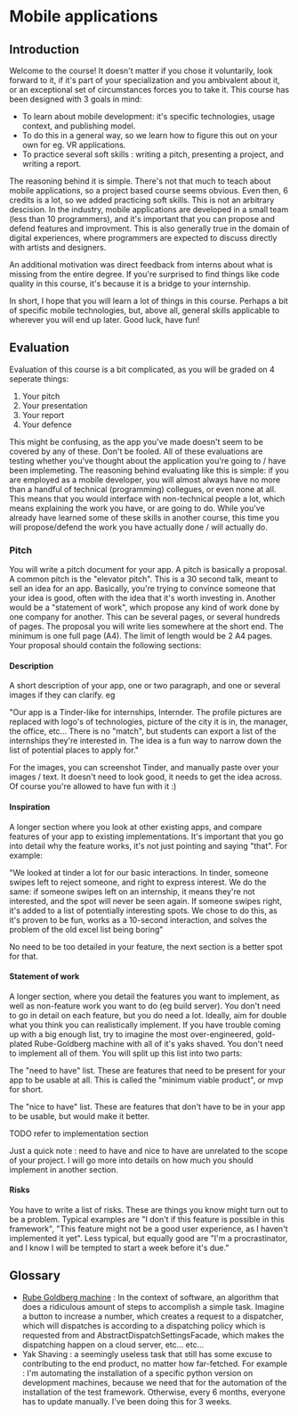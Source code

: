 # Mobile applications

## Introduction

Welcome to the course! It doesn't matter if you chose it voluntarily, look forward to it, if it's part of your specialization and you ambivalent about it, or an exceptional set of circumstances forces you to take it. This course has been designed with 3 goals in mind:

* To learn about mobile development: it's specific technologies, usage context, and publishing model.
* To do this in a general way, so we learn how to figure this out on your own for eg. VR applications.
* To practice several soft skills : writing a pitch, presenting a project, and writing a report.

The reasoning behind it is simple. There's not that much to teach about mobile applications, so a project based course seems obvious. Even then, 6 credits is a lot, so we added practicing soft skills. This is not an arbitrary descision. In the industry, mobile applications are developed in a small team (less than 10 programmers), and it's important that you can propose and defend features and improvment. This is also generally true in the domain of digital experiences, where programmers are expected to discuss directly with artists and designers.

An additional motivation was direct feedback from interns about what is missing from the entire degree. If you're surprised to find things like code quality in this course, it's because it is a bridge to your internship.

In short, I hope that you will learn a lot of things in this course. Perhaps a bit of specific mobile technologies, but, above all, general skills applicable to wherever you will end up later. Good luck, have fun!

## Evaluation

Evaluation of this course is a bit complicated, as you will be graded on 4 seperate things:

1. Your pitch
2. Your presentation
3. Your report 
4. Your defence

This might be confusing, as the app you've made doesn't seem to be covered by any of these. Don't be fooled. All of these evaluations are testing whether you've thought about the application you're going to / have been implemeting. The reasoning behind evaluating like this is simple: if you are employed as a mobile developer, you will almost always have no more than a handful of technical (programming) collegues, or even none at all. This means that you would interface with non-technical people a lot, which means explaining the work you have, or are going to do. While you've already have learned some of these skills in another course, this time you will propose/defend the work you have actually done / will actually do. 

### Pitch

You will write a pitch document for your app. A pitch is basically a proposal. A common pitch is the "elevator pitch". This is a 30 second talk, meant to sell an idea for an app. Basically, you're trying to convince someone that your idea is good, often with the idea that it's worth investing in. Another would be a "statement of work", which propose any kind of work done by one company for another. This can be several pages, or several hundreds of pages.
The proposal you will write lies somewhere at the short end. The minimum is one full page (A4). The limit of length would be 2 A4 pages. Your proposal should contain the following sections:

#### Description

A short description of your app, one or two paragraph, and one or several images if they can clarify. eg

"Our app is a Tinder-like for internships, Internder. The profile pictures are replaced with logo's of technologies, picture of the city it is in, the manager, the office, etc... There is no "match", but students can export a list of the internships they're interested in. The idea is a fun way to narrow down the list of potential places to apply for."

For the images, you can screenshot Tinder, and manually paste over your images / text. It doesn't need to look good, it needs to get the idea across. Of course you're allowed to have fun with it :)

#### Inspiration

A longer section where you look at other existing apps, and compare features of your app to existing implementations. It's important that you go into detail why the feature works, it's not just pointing and saying "that". For example:

"We looked at tinder a lot for our basic interactions. In tinder, someone swipes left to reject someone, and right to express interest. We do the same: if someone swipes left on an internship, it means they're not interested, and the spot will never be seen again. If someone swipes right, it's added to a list of potentially interesting spots. We chose to do this, as it's proven to be fun, works as a 10-second interaction, and solves the problem of the old excel list being boring"

No need to be too detailed in your feature, the next section is a better spot for that.

#### Statement of work 

A longer section, where you detail the features you want to implement, as well as non-feature work you want to do (eg build server). You don't need to go in detail on each feature, but you do need a lot. Ideally, aim for double what you think you can realistically implement. If you have trouble coming up with a big enough list, try to imagine the most over-engineered, gold-plated Rube-Goldberg machine with all of it's yaks shaved. You don't need to implement all of them. You will split up this list into two parts:

The "need to have" list. These are features that need to be present for your app to be usable at all. This is called the "minimum viable product", or mvp for short.

The "nice to have" list. These are features that don't have to be in your app to be usable, but would make it better.

TODO refer to implementation section

Just a quick note : need to have and nice to have are unrelated to the scope of your project. I will go more into details on how much you should implement in another section.

#### Risks

You have to write a list of risks. These are things you know might turn out to be a problem. Typical examples are "I don't if this feature is possible in this framework", "This feature might not be a good user experience, as I haven't implemented it yet". Less typical, but equally good are "I'm a procrastinator, and I know I will be tempted to start a week before it's due." 

## Glossary

* [Rube Goldberg machine](https://en.wikipedia.org/wiki/Rube_Goldberg_machine) : In the context of software, an algorithm that does a ridiculous amount of steps to accomplish a simple task. Imagine a button to increase a number, which creates a request to a dispatcher, which will dispatches is according to a dispatching policy which is requested from and AbstractDispatchSettingsFacade, which makes the dispatching happen on a cloud server, etc... etc...
* Yak Shaving : a seemingly useless task that still has some excuse to contributing to the end product, no matter how far-fetched. For example : I'm automating the installation of a specific python version on development machines, because we need that for the automation of the installation of the test framework. Otherwise, every 6 months, everyone has to update manually. I've been doing this for 3 weeks.
